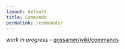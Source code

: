 ```yaml
---
layout: default
title: Commands
permalink: /commands/
---
```


_work in progress_ - [gossamer/wiki/commands](https://github.com/ChainSafe/gossamer/wiki/commands)
